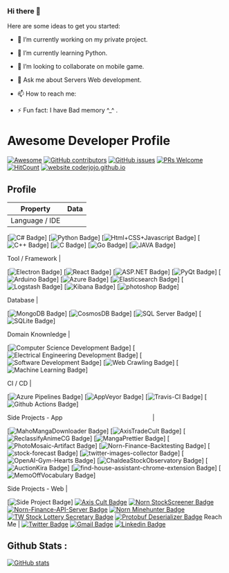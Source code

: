 ### Hi there 👋


Here are some ideas to get you started:

- 🔭 I’m currently working on my private project.
- 🌱 I’m currently learning Python.
- 👯 I’m looking to collaborate on mobile game.
- 💬 Ask me about Servers Web development.
- 📫 How to reach me: 


- ⚡ Fun fact: I have Bad memory ^_^ .


# Awesome Developer Profile
[![Awesome](https://awesome.re/badge.svg)](https://awesome.re) [![GitHub contributors](https://img.shields.io/github/contributors/coderjojo/creative-profile-readme)](https://github.com/coderjojo/creative-profile-readme/graphs/contributors) [![GitHub issues](https://img.shields.io/github/issues/coderjojo/creative-profile-readme)](https://github.com/coderjojo/creative-profile-readme/issues) [![PRs Welcome](https://img.shields.io/badge/PRs-welcome-brightgreen.svg?style=flat-square)](https://github.com/coderjojo/creative-profile-readme/pulls) [![HitCount](https://views.whatilearened.today/views/github/coderjojo/creative-profile-readme.svg)](https://github.com/coderjojo/creative-profile-readme) [![website coderjojo.github.io](https://img.shields.io/website-up-down-green-red/http/coderjojo.github.io/creative-profile-readme.svg)](https://coderjojo.github.io/creative-profile-readme/)



## Profile
Property                 | Data  
-------------------------|------
Language / IDE           | 

[![C# Badge](https://img.shields.io/badge/-Visual%20Studio-239120?style=flat&logo=C-Sharp&logoColor=white)] 
[![Python Badge](https://img.shields.io/badge/-PyCharm-3776AB?style=flat&logo=Python&logoColor=white)]
[![Html+CSS+Javascript Badge](https://img.shields.io/badge/-Visual%20Studio%20Code-F7DF1E?style=flat&logo=Javascript&logoColor=white)]
[![C++ Badge](https://img.shields.io/badge/-Visual%20Studio-00599C?style=flat&logo=C%2B%2B&logoColor=white)]
[![C Badge](https://img.shields.io/badge/-Visual%20Studio-A8B9CC?style=flat&logo=C&logoColor=white)]
[![Go Badge](https://img.shields.io/badge/-Visual%20Studio%20Code-00ADD8?style=flat&logo=Go&logoColor=white)]
[![JAVA Badge](https://img.shields.io/badge/-Eclipse-007396?style=flat&logo=OpenJDK&logoColor=white)]

Tool / Framework         | 

[![Electron Badge](https://img.shields.io/badge/-Electron-47848F?style=flat&logo=Electron&logoColor=white)]
[![React Badge](https://img.shields.io/badge/-React-61DAFB?style=flat&logo=Electron&logoColor=white)]
[![ASP.NET Badge](https://img.shields.io/badge/-ASP.NET-5C2D91?style=flat&logo=.net&logoColor=white)]
[![PyQt Badge](https://img.shields.io/badge/-PyQt-41CD52?style=flat&logo=Qt&logoColor=white)]
[![Arduino Badge](https://img.shields.io/badge/-Arduino-00979D?style=flat&logo=Arduino&logoColor=white)]
[![Azure Badge](https://img.shields.io/badge/-Microsoft%20Azure-0089D6?style=flat&logo=Microsoft-Azure&logoColor=white)]
[![Elasticsearch Badge](https://img.shields.io/badge/-Elasticsearch-005571?style=flat&logo=Elasticsearch&logoColor=white)]
[![Logstash Badge](https://img.shields.io/badge/-Logstash-F2BD1A?style=flat&logo=Logstash&logoColor=white)]
[![Kibana Badge](https://img.shields.io/badge/-Kibana-E8478B?style=flat&logo=Kibana&logoColor=white)]
[![photoshop Badge](https://img.shields.io/badge/-Photoshop-26C9FF?style=flat&logo=Adobe-Photoshop&logoColor=white)]

Database         | 

[![MongoDB Badge](https://img.shields.io/badge/-MongoDB-47A248?style=flat&logo=MongoDB&logoColor=white)]
[![CosmosDB Badge](https://img.shields.io/badge/-CosmosDB-0078D4?style=flat&logo=microsoftazure&logoColor=white)]
[![SQL Server Badge](https://img.shields.io/badge/-SQL%20Server-CC2927?style=flat&logo=microsoftsqlserver&logoColor=white)]
[![SQLite Badge](https://img.shields.io/badge/-SQLite-003B57?style=flat&logo=sqlite&logoColor=white)]

Domain Knownledge        | 

[![Computer Science Development Badge](https://img.shields.io/badge/-Computer%20Science-FAB040?style=flat&logoColor=white)]
[![Electrical Engineering Development Badge](https://img.shields.io/badge/-Electrical%20Engineering-4C8CBF?style=flat&logoColor=white)]
[![Software Development Badge](https://img.shields.io/badge/-Software%20Development-FF6600?style=flat&logoColor=white)]
[![Web Crawling Badge](https://img.shields.io/badge/-Web%20Crawling-036CB5?style=flat&logoColor=white)]
[![Machine Learning Badge](https://img.shields.io/badge/-Machine%20Learning-01D277?style=flat&logoColor=white)]

CI / CD                  | 

[![Azure Pipelines Badge](https://img.shields.io/badge/-Azure%20Pipelines-2560E0?style=flat&logo=Azure-Pipelines&logoColor=white)]
[![AppVeyor Badge](https://img.shields.io/badge/-AppVeyor-00B3E0?style=flat&logo=AppVeyor&logoColor=white)]
[![Travis-CI Badge](https://img.shields.io/badge/-Travis%20CI-3EAAAF?style=flat&logo=Travis-CI&logoColor=white)]
[![Github Actions Badge](https://img.shields.io/badge/-Github%20Actions-2088FF?style=flat&logo=Github-Actions&logoColor=white)]

Side Projects - App <img width=200/> | 

[![MahoMangaDownloader Badge](https://img.shields.io/badge/-MahoMangaDownloader-lightskyblue?style=flat&logoColor=white)]
[![AxisTradeCult Badge](https://img.shields.io/badge/-AxisTradeCult-darkorange?style=flat&logoColor=white)]
[![ReclassifyAnimeCG Badge](https://img.shields.io/badge/-ReclassifyAnimeCG-EE4C2C?style=flat&logoColor=white)]
[![MangaPrettier Badge](https://img.shields.io/badge/-MangaPrettier-orange?style=flat&logoColor=white)]
[![PhotoMosaic-Artifact Badge](https://img.shields.io/badge/-PhotoMosaic%20Artifact-deepskyblue?style=flat&logoColor=white)]
[![Norn-Finance-Backtesting Badge](https://img.shields.io/badge/-Norn%20Finance%20Backtesting-546E7A?style=flat&logoColor=white)]
[![stock-forecast Badge](https://img.shields.io/badge/-stock%20forecast-6633cc?style=flat&logoColor=white)]
[![twitter-images-collector Badge](https://img.shields.io/badge/-twitter%20images%20collector-00ACED?style=flat&logoColor=white)]
[![OpenAI-Gym-Hearts Badge](https://img.shields.io/badge/-OpenAI%20Gym%20Hearts-darkslateblue?style=flat&logoColor=white)]
[![ChaldeaStockObservatory Badge](https://img.shields.io/badge/-ChaldeaStockObservatory-lightsteelblue?style=flat&logoColor=white)]
[![AuctionKira Badge](https://img.shields.io/badge/-AuctionKira-3CC377?style=flat&logoColor=white)]
[![find-house-assistant-chrome-extension Badge](https://img.shields.io/badge/-find%20house%20assistant%20chrome%20extension-yellowgreen?style=flat&logoColor=white)]
[![MemoOffVocabulary Badge](https://img.shields.io/badge/-MemoOffVocabulary-magenta?style=flat&logoColor=white)]

Side Projects - Web      | 

[![Side Project Badge](https://img.shields.io/badge/-project.zmcx16.moe-00fa9a?style=flat&logoColor=white)]
[![Axis Cult Badge](https://img.shields.io/badge/-Axis%20Cult-00eeff?style=flat&logoColor=white)](https://axiscult.zmcx16.moe/) [![Norn StockScreener Badge](https://img.shields.io/badge/-Norn%20StockScreener-90ee90?style=flat&logoColor=white)](https://norn-stockscreener.zmcx16.moe/) [![Norn-Finance-API-Server Badge](https://img.shields.io/badge/-Norn%20Finance%20API%20Server-465155?style=flat&logoColor=white)](https://github.com/zmcx16/Norn-Finance-API-Server) [![Norn Minehunter Badge](https://img.shields.io/badge/-Norn%20Minehunter-gold?style=flat&logoColor=white)](https://norn-minehunter.zmcx16.moe/) [![TW Stock Lottery Secretary Badge](https://img.shields.io/badge/-TW%20Stock%20Lottery%20Secretary-3b5998?style=flat&logoColor=white)](https://www.facebook.com/%E8%82%A1%E7%A5%A8%E6%8A%BD%E7%B1%A4%E5%B0%8F%E7%A7%98%E6%9B%B8-115560563215006/) [![Protobuf Deserializer Badge](https://img.shields.io/badge/-Protobuf%20Deserializer-red?style=flat&logoColor=white)](https://protobuf-deserializer.zmcx16.moe/)
Reach Me                 | [![Twitter Badge](https://img.shields.io/badge/-zmcx16-00acee?style=flat&logo=twitter&logoColor=white)](https://twitter.com/zmcx16/) [![Gmail Badge](https://img.shields.io/badge/-zmcx16-e54448?style=flat&logo=Gmail&logoColor=white)](mailto:zmcx16@gmail.com) [![Linkedin Badge](https://img.shields.io/badge/-zmcx16-blue?style=flat&logo=Linkedin&logoColor=white)](https://www.linkedin.com/in/shunningyou/)

## Github Stats :
[![GitHub stats](https://github-readme-stats.vercel.app/api?username=m-fenix2112&show_icons=true)](https://github.com/m-fenix2112)
